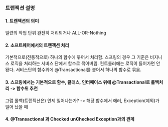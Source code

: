 ### 트랜잭션 설명
#### 1. 트랜잭션의 의미
일련의 작업 단위
완전히 처리되거나 ALL-OR-Nothing

#### 2. 소프트웨어에서의 트랜잭션 처리
기본적으로(전통적으로) 하나의 함수에 묶어서 처리함.
스프링의 경우 그 기준은 비지니스 로직을 처리하는 서비스 단에서 함수로 묶어버림.
컨트롤러에는 로직이 들어가면 안됀다. 
서비스단의 함수위에 @Transactional를 붙어서 하나의 함수로 묶음.

#### 3. 스프링에서는 기본적으로 함수, 클래스, 인터페이스 위에 @Transactional로 롤백처리 -> 함수위 추천
그럼 롤백(트랜젝션은) 언제 일어나는가? -> 해당 함수에서 에러, Exception(예외)가 일어 났을 때

#### 4. @Transactional 과 Checked unChecked Exception과의 관계
